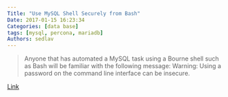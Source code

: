 ```yaml
---
Title: "Use MySQL Shell Securely from Bash"
Date: 2017-01-15 16:23:34
Categories: [data base]
tags: [mysql, percona, mariadb]
Authors: sedlav
---
```


> Anyone that has automated a MySQL task using a Bourne shell such as Bash will be familiar with the following message: Warning: Using a password on the command line interface can be insecure.

[Link](https://www.percona.com/blog/2016/10/06/use-mysql-shell-securely-from-bash/)

